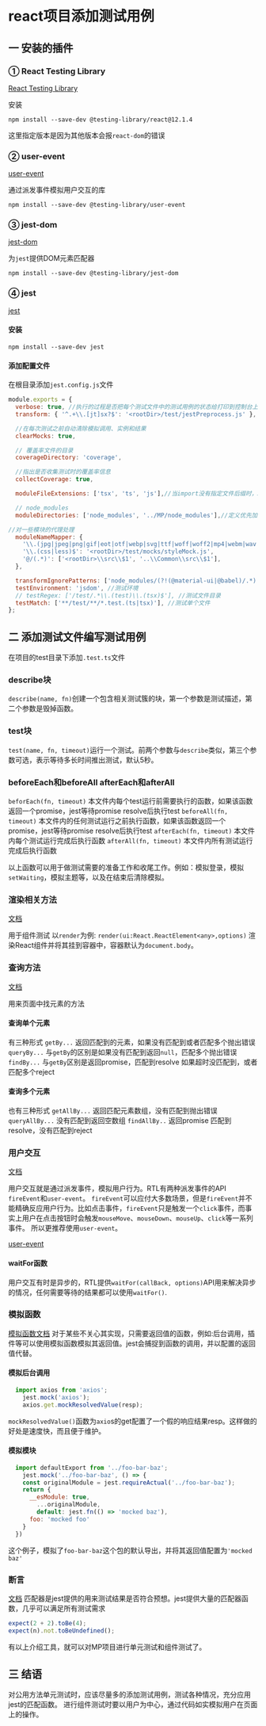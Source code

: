 # react项目添加测试用例
## 一 安装的插件
### ① React Testing Library
[React Testing Library](https://testing-library.com/docs/react-testing-library/intro)

安装
```
npm install --save-dev @testing-library/react@12.1.4
```
这里指定版本是因为其他版本会报`react-dom`的错误

### ② user-event
[user-event](https://testing-library.com/docs/user-event/intro)

通过派发事件模拟用户交互的库

```
npm install --save-dev @testing-library/user-event
```

### ③ jest-dom

[jest-dom](https://testing-library.com/docs/ecosystem-jest-dom/)

为`jest`提供DOM元素匹配器

```
npm install --save-dev @testing-library/jest-dom
```

### ④ jest
[jest](https://jestjs.io/)

#### 安装
```
npm install --save-dev jest
```
#### 添加配置文件
在根目录添加`jest.config.js`文件
```js
module.exports = {
  verbose: true, //执行的过程是否把每个测试文件中的测试用例的状态给打印到控制台上
  transform: { '^.+\\.[jt]sx?$': '<rootDir>/test/jestPreprocess.js' }, //定义在运行测试时，如何转换测试文件

  //在每次测试之前自动清除模拟调用、实例和结果
  clearMocks: true,

  // 覆盖率文件的目录
  coverageDirectory: 'coverage',

  //指出是否收集测试时的覆盖率信息
  collectCoverage: true,

  moduleFileExtensions: ['tsx', 'ts', 'js'],//当import没有指定文件后缀时，Jest将从配置的数组中从左到右查找扩展名

  // node_modules
  moduleDirectories: ['node_modules', '../MP/node_modules'],//定义优先加载的依赖的目录路径

//对一些模块的代理处理
  moduleNameMapper: {
    '\\.(jpg|jpeg|png|gif|eot|otf|webp|svg|ttf|woff|woff2|mp4|webm|wav|mp3|m4a|aac|oga)$': '<rootDir>/test/mocks/fileMock.js',
    '\\.(css|less)$': '<rootDir>/test/mocks/styleMock.js',
    '@/(.*)': ['<rootDir>\\src\\$1', '..\\Common\\src\\$1'],
  },

  transformIgnorePatterns: ['node_modules/(?!(@material-ui|@babel)/.*)'],//忽略文件
  testEnvironment: 'jsdom', //测试环境
  // testRegex: ['/test/.*\\.(test)\\.(tsx)$'], //测试文件目录
  testMatch: ['**/test/**/*.test.(ts|tsx)'], //测试单个文件
};
```

## 二 添加测试文件编写测试用例
在项目的test目录下添加`.test.ts`文件

### describe块
`describe(name, fn)`创建一个包含相关测试簇的块，第一个参数是测试描述，第二个参数是毁掉函数。

### test块
`test(name, fn, timeout)`运行一个测试。前两个参数与`describe`类似，第三个参数可选，表示等待多长时间推出测试，默认5秒。

### beforeEach和beforeAll afterEach和afterAll
`beforEach(fn, timeout)` 本文件内每个test运行前需要执行的函数，如果该函数返回一个promise，jest等待promise resolve后执行test
`beforeAll(fn, timeout)` 本文件内的任何测试运行之前执行函数，如果该函数返回一个promise，jest等待promise resolve后执行test
`afterEach(fn, timeout)` 本文件内每个测试运行完成后执行函数
`afterAll(fn, timeout)` 本文件内所有测试运行完成后执行函数

以上函数可以用于做测试需要的准备工作和收尾工作。例如：模拟登录，模拟`setWaiting`，模拟主题等，以及在结束后清除模拟。

### 渲染相关方法
[文档](https://testing-library.com/docs/react-testing-library/api#render)

用于组件测试
以`render`为例: `render(ui:React.ReactElement<any>,options)` 渲染React组件并将其挂到容器中，容器默认为`document.body`。

### 查询方法
[文档](https://testing-library.com/docs/queries/about)

用来页面中找元素的方法
#### 查询单个元素
有三种形式
`getBy...` 返回匹配到的元素，如果没有匹配到或者匹配多个抛出错误
`queryBy...` 与`getBy`的区别是如果没有匹配到返回`null`，匹配多个抛出错误
`findBy...` 与`getBy`区别是返回promise，匹配到resolve 如果超时没匹配到，或者匹配多个reject

#### 查询多个元素
也有三种形式
`getAllBy...` 返回匹配元素数组，没有匹配到抛出错误
`queryAllBy...` 没有匹配到返回空数组
`findAllBy..` 返回promise 匹配到resolve，没有匹配到reject

### 用户交互
[文档](https://testing-library.com/docs/dom-testing-library/api-events)

用户交互就是通过派发事件，模拟用户行为。RTL有两种派发事件的API `fireEvent`和`user-event`。
`fireEvent`可以应付大多数场景，但是`fireEvent`并不能精确反应用户行为。比如点击事件，`fireEvent`只是触发一个`click`事件，而事实上用户在点击按钮时会触发`mouseMove`、`mouseDown`、`mouseUp`、`click`等一系列事件。
所以更推荐使用`user-event`。

[user-event](https://testing-library.com/docs/user-event/intro/)

#### waitFor函数
用户交互有时是异步的，RTL提供`waitFor(callBack, options)`API用来解决异步的情况，任何需要等待的结果都可以使用`waitFor()`.

### 模拟函数
[模拟函数文档](https://www.jestjs.cn/docs/mock-function-api)
对于某些不关心其实现，只需要返回值的函数，例如:后台调用，插件等可以使用模拟函数模拟其返回值。jest会捕捉到函数的调用，并以配置的返回值代替。
#### 模拟后台调用
```js
  import axios from 'axios';
	jest.mock('axios');
	axios.get.mockResolvedValue(resp);
```
`mockResolvedValue()`函数为`axio`s的get配置了一个假的响应结果resp。这样做的好处是速度快，而且便于维护。

#### 模拟模块
```js
  import defaultExport from '../foo-bar-baz';
	jest.mock('../foo-bar-baz', () => {
    const originalModule = jest.requireActual('../foo-bar-baz');
  	return {
      __esModule: true,
    	...originalModule,
    	default: jest.fn(() => 'mocked baz'),
      foo: 'mocked foo'
    }
  })
```
这个例子，模拟了`foo-bar-baz`这个包的默认导出，并将其返回值配置为`'mocked baz'`
### 断言
[文档](https://www.jestjs.cn/docs/expect)
匹配器是jest提供的用来测试结果是否符合预想。jest提供大量的匹配器函数，几乎可以满足所有测试需求
```js
expect(2 + 2).toBe(4);
expect(n).not.toBeUndefined();
```
有以上介绍工具，就可以对MP项目进行单元测试和组件测试了。

## 三 结语
对公用方法单元测试时，应该尽量多的添加测试用例，测试各种情况，充分应用jest的匹配函数。
进行组件测试时要以用户为中心，通过代码如实模拟用户在页面上的操作。




